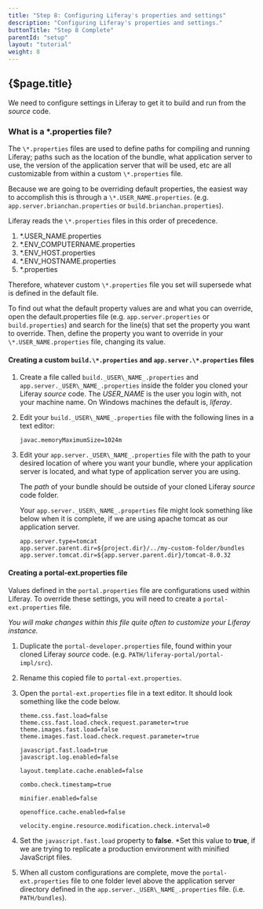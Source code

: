 ```yaml
---
title: "Step 8: Configuring Liferay's properties and settings"
description: "Configuring Liferay's properties and settings."
buttonTitle: "Step 8 Complete"
parentId: "setup"
layout: "tutorial"
weight: 8
---
```


## {$page.title}

We need to configure settings in Liferay to get it to build and run from the *source* code.

### What is a \*.properties file?

The ```\*.properties``` files are used to define paths for compiling and running Liferay; paths such as the location of the bundle, what application server to use, the version of the application server that will be used, etc are all customizable from within a custom ```\*.properties``` file.

Because we are going to be overriding default properties, the easiest way to accomplish this is through a ```\*.USER_NAME.properties```. (e.g. ```app.server.brianchan.properties``` or ```build.brianchan.properties```).

Liferay reads the ```\*.properties``` files in this order of precedence.
1. *.USER_NAME.properties
2. *.ENV_COMPUTERNAME.properties
3. *.ENV_HOST.properties
4. *.ENV_HOSTNAME.properties
5. *.properties

Therefore, whatever custom ```\*.properties``` file you set will supersede what is defined in the default file.

To find out what the default property values are and what you can override, open the default.properties file (e.g. ```app.server.properties``` or ```build.properties```) and search for the line(s) that set the property you want to override. Then, define the property you want to override in your ```\*.USER_NAME.properties``` file, changing its value.

#### Creating a custom ```build.\*.properties``` and ```app.server.\*.properties``` files

1. Create a file called ```build._USER\_NAME_.properties``` and ```app.server._USER\_NAME_.properties``` inside the folder you cloned your Liferay *source* code.
    The *USER_NAME* is the user you login with, not your machine name. On Windows machines the default is, *liferay*.
2. Edit your ```build._USER\_NAME_.properties``` file with the following lines in a text editor:

    ```shell
    javac.memoryMaximumSize=1024m
    ```
3. Edit your ```app.server._USER\_NAME_.properties``` file with the path to your desired location of where you want your bundle, where your application server is located, and what type of application server you are using.

    The *path* of your bundle should be outside of your cloned Liferay *source* code folder.

    Your ```app.server._USER\_NAME_.properties``` file might look something like below when it is complete, if we are using apache tomcat as our application server.

    ```shell
    app.server.type=tomcat
    app.server.parent.dir=${project.dir}/../my-custom-folder/bundles
    app.server.tomcat.dir=${app.server.parent.dir}/tomcat-8.0.32
    ```

#### Creating a portal-ext.properties file

Values defined in the ```portal.properties``` file are configurations used within Liferay. To override these settings, you will need to create a ```portal-ext.properties``` file.

*You will make changes within this file quite often to customize your Liferay instance.*

1. Duplicate the ```portal-developer.properties``` file, found within your cloned Liferay *source* code. (e.g. ```PATH/liferay-portal/portal-impl/src```).
2. Rename this copied file to ```portal-ext.properties```.
3. Open the ```portal-ext.properties``` file in a text editor. It should look something like the code below.

    ```shell
    theme.css.fast.load=false
    theme.css.fast.load.check.request.parameter=true
    theme.images.fast.load=false
    theme.images.fast.load.check.request.parameter=true

    javascript.fast.load=true
    javascript.log.enabled=false

    layout.template.cache.enabled=false

    combo.check.timestamp=true

    minifier.enabled=false

    openoffice.cache.enabled=false

    velocity.engine.resource.modification.check.interval=0
    ```
4. Set the ```javascript.fast.load``` property to **false**. *Set this value to **true**, if we are trying to replicate a production environment with minified JavaScript files.
5. When all custom configurations are complete, move the ```portal-ext.properties``` file to one folder level above the application server directory defined in the ```app.server._USER\_NAME_.properties``` file. (i.e. ```PATH/bundles```).